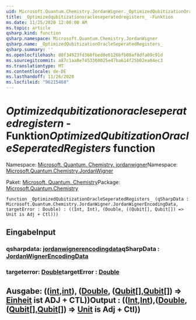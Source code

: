 ```yaml
---
uid: Microsoft.Quantum.Chemistry.JordanWigner._OptimizedQubitizationOracleSeperatedRegisters_
title: _Optimizedqubitizationoracleseperatedregistern_ -Funktion
ms.date: 11/25/2020 12:00:00 AM
ms.topic: article
qsharp.kind: function
qsharp.namespace: Microsoft.Quantum.Chemistry.JordanWigner
qsharp.name: _OptimizedQubitizationOracleSeperatedRegisters_
qsharp.summary: ''
ms.openlocfilehash: 80f34923fd360fbed0e6126bfb08af8dfa09c91d
ms.sourcegitcommit: a87c1aa8e7453360025e47ba614f25b02ea84ec3
ms.translationtype: MT
ms.contentlocale: de-DE
ms.lasthandoff: 11/26/2020
ms.locfileid: "96215468"
---
```

# <a name="_optimizedqubitizationoracleseperatedregisters_-function"></a><span data-ttu-id="3efbc-102">_Optimizedqubitizationoracleseperatedregistern_ -Funktion</span><span class="sxs-lookup"><span data-stu-id="3efbc-102">_OptimizedQubitizationOracleSeperatedRegisters_ function</span></span>

<span data-ttu-id="3efbc-103">Namespace: [Microsoft. Quantum. Chemistry. jordanwigner](xref:Microsoft.Quantum.Chemistry.JordanWigner)</span><span class="sxs-lookup"><span data-stu-id="3efbc-103">Namespace: [Microsoft.Quantum.Chemistry.JordanWigner](xref:Microsoft.Quantum.Chemistry.JordanWigner)</span></span>

<span data-ttu-id="3efbc-104">Paket: [Microsoft. Quantum. Chemistry](https://nuget.org/packages/Microsoft.Quantum.Chemistry)</span><span class="sxs-lookup"><span data-stu-id="3efbc-104">Package: [Microsoft.Quantum.Chemistry](https://nuget.org/packages/Microsoft.Quantum.Chemistry)</span></span>




```qsharp
function _OptimizedQubitizationOracleSeperatedRegisters_ (qSharpData : Microsoft.Quantum.Chemistry.JordanWigner.JordanWignerEncodingData, targetError : Double) : ((Int, Int), (Double, ((Qubit[], Qubit[]) => Unit is Adj + Ctl)))
```


## <a name="input"></a><span data-ttu-id="3efbc-105">Eingabe</span><span class="sxs-lookup"><span data-stu-id="3efbc-105">Input</span></span>

### <a name="qsharpdata--jordanwignerencodingdata"></a><span data-ttu-id="3efbc-106">qsharpdata: [jordanwignerencodingdata](xref:Microsoft.Quantum.Chemistry.JordanWigner.JordanWignerEncodingData)</span><span class="sxs-lookup"><span data-stu-id="3efbc-106">qSharpData : [JordanWignerEncodingData](xref:Microsoft.Quantum.Chemistry.JordanWigner.JordanWignerEncodingData)</span></span>




### <a name="targeterror--double"></a><span data-ttu-id="3efbc-107">targeterror: [Double](xref:microsoft.quantum.lang-ref.double)</span><span class="sxs-lookup"><span data-stu-id="3efbc-107">targetError : [Double](xref:microsoft.quantum.lang-ref.double)</span></span>





## <a name="output--intintdoublequbitqubit--unit--is-adj--ctl"></a><span data-ttu-id="3efbc-108">Ausgabe: (([int](xref:microsoft.quantum.lang-ref.int),[int](xref:microsoft.quantum.lang-ref.int)), ([Double](xref:microsoft.quantum.lang-ref.double), ([Qubit](xref:microsoft.quantum.lang-ref.qubit)[],[Qubit](xref:microsoft.quantum.lang-ref.qubit)[]) => [Einheit](xref:microsoft.quantum.lang-ref.unit)  ist ADJ + CTL))</span><span class="sxs-lookup"><span data-stu-id="3efbc-108">Output : (([Int](xref:microsoft.quantum.lang-ref.int),[Int](xref:microsoft.quantum.lang-ref.int)),([Double](xref:microsoft.quantum.lang-ref.double),([Qubit](xref:microsoft.quantum.lang-ref.qubit)[],[Qubit](xref:microsoft.quantum.lang-ref.qubit)[]) => [Unit](xref:microsoft.quantum.lang-ref.unit)  is Adj + Ctl))</span></span>

